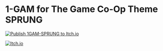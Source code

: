 # 1-GAM for The Game Co-Op Theme SPRUNG

[![Publish 1GAM-SPRUNG to Itch.io](https://github.com/maiconpintoabreu/1gam-heist-sprung/actions/workflows/github_to_itch.yml/badge.svg?branch=main)](https://github.com/maiconpintoabreu/1gam-heist-sprung/actions/workflows/github_to_itch.yml)

[![Itch.io](https://static.itch.io/images/badge-color.svg)](https://maiconspas.itch.io/1gam-sprung?password=1gam)
